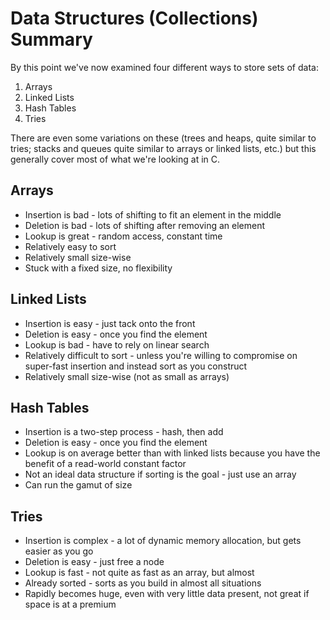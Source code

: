 # Data Structures (Collections) Summary

By this point we've now examined four different ways to store sets of data:

1. Arrays
2. Linked Lists
3. Hash Tables
4. Tries

There are even some variations on these (trees and heaps, quite similar to tries; stacks and queues
quite similar to arrays or linked lists, etc.) but this generally cover most of what we're looking at in C.

## Arrays

* Insertion is bad - lots of shifting to fit an element in the middle
* Deletion is bad - lots of shifting after removing an element
* Lookup is great - random access, constant time
* Relatively easy to sort
* Relatively small size-wise
* Stuck with a fixed size, no flexibility

## Linked Lists

* Insertion is easy - just tack onto the front
* Deletion is easy - once you find the element
* Lookup is bad - have to rely on linear search
* Relatively difficult to sort - unless you're willing to compromise on super-fast insertion and instead sort as you construct
* Relatively small size-wise (not as small as arrays)

## Hash Tables

* Insertion is a two-step process - hash, then add
* Deletion is easy - once you find the element
* Lookup is on average better than with linked lists because you have the benefit of a read-world constant factor
* Not an ideal data structure if sorting is the goal - just use an array
* Can run the gamut of size

## Tries

* Insertion is complex - a lot of dynamic memory allocation, but gets easier as you go
* Deletion is easy - just free a node
* Lookup is fast - not quite as fast as an array, but almost
* Already sorted - sorts as you build in almost all situations
* Rapidly becomes huge, even with very little data present, not great if space is at a premium
